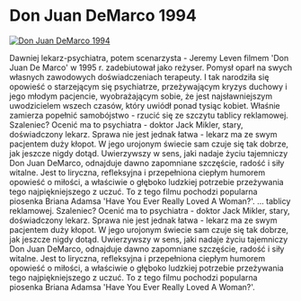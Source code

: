 Don Juan DeMarco 1994 
=============
[![Don Juan DeMarco 1994 ](http://vidos.pl/images/player.gif)](http://vidos.pl/don-juan-demarco-1994)

 Dawniej lekarz-psychiatra, potem scenarzysta - Jeremy Leven filmem 'Don Juan De Marco' w 1995 r. zadebiutował jako reżyser. Pomysł oparł na swych własnych zawodowych doświadczeniach terapeuty. I tak narodziła się opowieść o starzejącym się psychiatrze, przeżywającym kryzys duchowy i jego młodym pacjencie, wyobrażającym sobie, że jest najsławniejszym uwodzicielem wszech czasów, który uwiódł ponad tysiąc kobiet. Właśnie zamierza popełnić samobójstwo - rzucić się ze szczytu tablicy reklamowej. Szaleniec? Ocenić ma to psychiatra - doktor Jack Mikler, stary, doświadczony lekarz. Sprawa nie jest jednak łatwa - lekarz ma ze swym pacjentem duży kłopot. W jego urojonym świecie sam czuje się tak dobrze, jak jeszcze nigdy dotąd. Uwierzywszy w sens, jaki nadaje życiu tajemniczy Don Juan DeMarco, odnajduje dawno zapomniane szczęście, radość i siły witalne. Jest to liryczna, refleksyjna i przepełniona ciepłym humorem opowieść o miłości, a właściwie o głęboko ludzkiej potrzebie przeżywania tego najpiękniejszego z uczuć. To z tego filmu pochodzi popularna piosenka Briana Adamsa 'Have You Ever Really Loved A Woman?'.   ... tablicy reklamowej. Szaleniec? Ocenić ma to psychiatra - doktor Jack Mikler, stary, doświadczony lekarz. Sprawa nie jest jednak łatwa - lekarz ma ze swym pacjentem duży kłopot. W jego urojonym świecie sam czuje się tak dobrze, jak jeszcze nigdy dotąd. Uwierzywszy w sens, jaki nadaje życiu tajemniczy Don Juan DeMarco, odnajduje dawno zapomniane szczęście, radość i siły witalne. Jest to liryczna, refleksyjna i przepełniona ciepłym humorem opowieść o miłości, a właściwie o głęboko ludzkiej potrzebie przeżywania tego najpiękniejszego z uczuć. To z tego filmu pochodzi popularna piosenka Briana Adamsa 'Have You Ever Really Loved A Woman?'.
